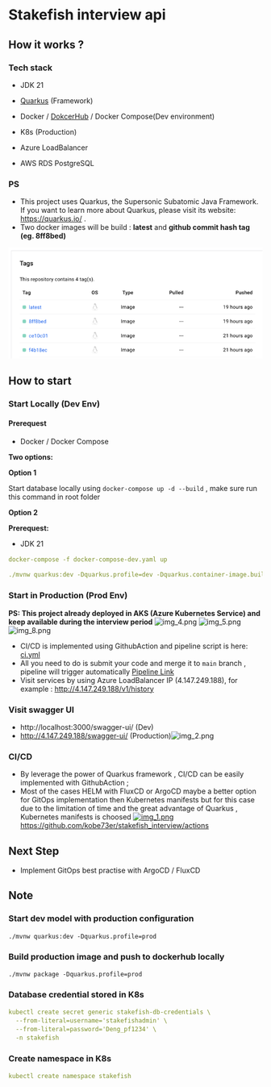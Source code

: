 # Stakefish interview api

## How it works ?

### Tech stack

- JDK 21
- [Quarkus](https://quarkus.io/) (Framework)

- Docker / [DokcerHub](https://hub.docker.com/repository/docker/andrewprogramming/skatefish-api/general) / Docker Compose(Dev environment)
- K8s (Production)
- Azure LoadBalancer
- AWS RDS PostgreSQL

### PS

- This project uses Quarkus, the Supersonic Subatomic Java Framework. If you want to learn more
  about Quarkus, please visit its website: https://quarkus.io/ .
- Two docker images will be build : **latest** and **github commit hash tag (eg. 8ff8bed)**

![img.png](img.png)

## How to start

### Start Locally (Dev Env) ###

#### Prerequest

- Docker / Docker Compose

**Two options:**

**Option 1**

Start database locally using `docker-compose up -d --build` , make sure run this command in root
folder

**Option 2**

**Prerequest:**

- JDK 21

```yaml
docker-compose -f docker-compose-dev.yaml up
```

 ```yaml
./mvnw quarkus:dev -Dquarkus.profile=dev -Dquarkus.container-image.build=false -Dquarkus.container-image.push=false
 ````

### Start in Production (Prod Env)
**PS: This project already deployed in AKS (Azure Kubernetes Service) and keep available during the interview period**
![img_4.png](img_4.png)
![img_5.png](img_5.png)
![img_8.png](img_8.png)
- CI/CD is implemented using GithubAction and pipeline script is
  here: [ci.yml](.github%2Fworkflows%2Fci.yml)
- All you need to do is submit your code and merge it to `main` branch , pipeline will trigger
  automatically [Pipeline Link](https://github.com/kobe73er/stakefish_interview/actions)
- Visit services by using Azure LoadBalancer IP (4.147.249.188), for
  example : http://4.147.249.188/v1/history


### Visit swagger UI

- http://localhost:3000/swagger-ui/ (Dev)
- http://4.147.249.188/swagger-ui/ (Production)![img_2.png](img_2.png)

### CI/CD

- By leverage the power of Quarkus framework , CI/CD can be easily implemented with GithubAction ;
- Most of the cases HELM with FluxCD or ArgoCD maybe a better option for GitOps implementation then
  Kubernetes manifests but for this case due to the limitation of time and the great advantage of
  Quarkus , Kubernetes manifests is choosed
  [![img_1.png](img_1.png)](https://github.com/kobe73er/stakefish_interview/actions)https://github.com/kobe73er/stakefish_interview/actions


## Next Step

- Implement GitOps best practise with ArgoCD / FluxCD

## Note ##

### Start dev model with production configuration

```
./mvnw quarkus:dev -Dquarkus.profile=prod
```

### Build production image and push to dockerhub locally

```
./mvnw package -Dquarkus.profile=prod
```

### Database credential stored in K8s

```yaml
kubectl create secret generic stakefish-db-credentials \
  --from-literal=username='stakefishadmin' \
  --from-literal=password='Deng_pf1234' \
  -n stakefish
```

### Create namespace in K8s

```yaml
kubectl create namespace stakefish
```
